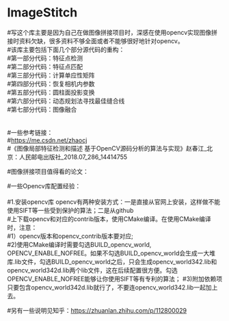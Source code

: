 # ImageStitch
#写这个库主要是因为自己在做图像拼接项目时，深感在使用opencv实现图像拼接时资料欠缺，很多资料不够全面或者不能够很好地针对opencv。<br>
#该库主要包括下面几个部分源代码的重构：<br> 
#第一部分代码：特征点检测<br> 
#第二部分代码：特征点匹配<br> 
#第三部分代码：计算单应性矩阵<br> 
#第四部分代码：恢复相机内参数<br> 
#第五部分代码：圆柱面投影变换<br> 
#第六部分代码：动态规划法寻找最佳缝合线<br> 
#第七部分代码：图像融合<br> 
<br> 
<br> 
#一些参考链接：<br> 
#https://me.csdn.net/zhaocj<br> 
#《图像局部特征检测和描述  基于OpenCV源码分析的算法与实现》赵春江_北京：人民邮电出版社_2018.07_286_14414755<br> 

#图像拼接项目值得看的论文：<br> 

#一些Opencv库配置经验：<br>  
#1.安装opencv库 opencv有两种安装方式：一是直接从官网上安装，这样做不能使用SIFT等一些受到保护的算法；二是从github<br> 
#上下载opencv和对应的contrib版本，使用CMake编译。在使用CMake编译时，注意：<br> 
#1）opencv版本和opencv_contrib版本要对应; <br> 
#2)使用CMake编译时需要勾选BUILD_opencv_world, OPENCV_ENABLE_NOFREE。如果不勾选BUILD_opencv_world会生成一大堆库.lib文件，勾选BUILD_opencv_world之后，只会生成opencv_world342.lib和opencv_world342d.lib两个lib文件，这在后续配置很方便。勾选OPENCV_ENABLE_NOFREE能够让你使用SIFT等有专利的算法； 
#3)附加依赖项只要包含opencv_world342d.lib就行了，不要连opencv_world342.lib一起加上去。<br> 

#另有一些说明见知乎：https://zhuanlan.zhihu.com/p/112800029<br> 
